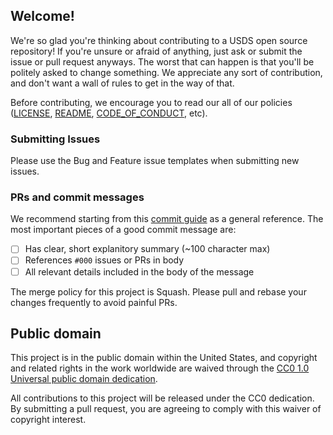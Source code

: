 ## Welcome!

We're so glad you're thinking about contributing to a USDS open source
repository! If you're unsure or afraid of anything, just ask or submit the
issue or pull request anyways. The worst that can happen is that you'll be
politely asked to change something. We appreciate any sort of contribution,
and don't want a wall of rules to get in the way of that.

Before contributing, we encourage you to read our all of our policies ([LICENSE](../LICENSE), 
[README](../README.md), [CODE_OF_CONDUCT](./CODE_OF_CONDUCT.md), etc).

### Submitting Issues

Please use the Bug and Feature issue templates when submitting new issues.

### PRs and commit messages

We recommend starting from this [commit guide](https://gist.github.com/robertpainsi/b632364184e70900af4ab688decf6f53) as a general reference.
The most important pieces of a good commit message are:
- [ ] Has clear, short explanitory summary (~100 character max)
- [ ] References `#000` issues or PRs in body
- [ ] All relevant details included in the body of the message

The merge policy for this project is Squash. Please pull and rebase your changes frequently to avoid painful PRs.

## Public domain

This project is in the public domain within the United States, and copyright
and related rights in the work worldwide are waived through the [CC0 1.0
Universal public domain
dedication](https://creativecommons.org/publicdomain/zero/1.0/).

All contributions to this project will be released under the CC0 dedication.
By submitting a pull request, you are agreeing to comply with this waiver of
copyright interest.